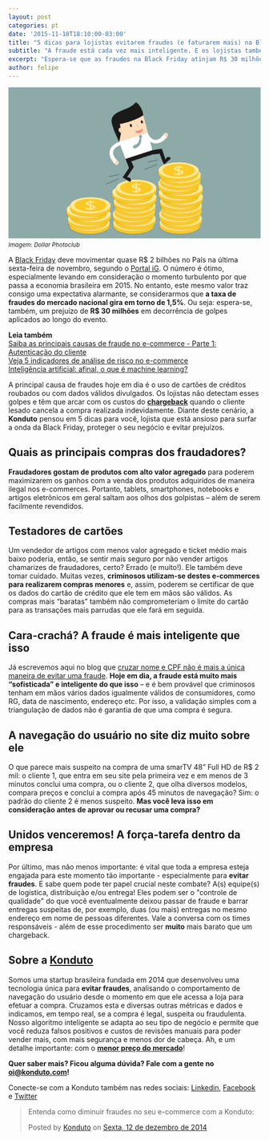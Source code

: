 ```yaml
---
layout: post
categories: pt		
date: '2015-11-10T18:10:00-03:00'
title: "5 dicas para lojistas evitarem fraudes (e faturarem mais) na Black Friday"		
subtitle: "A fraude está cada vez mais inteligente. E os lojistas também precisam estar cada vez mais atentos para não verem suas margens sendo reduzidas por conta dos golpes virtuais"		
excerpt: "Espera-se que as fraudes na Black Friday atinjam R$ 30 milhões. Saiba como se proteger para não fazer parte dessa estatística tão tenebrosa"		
author: felipe		
---
```

![5dicas](/images/151105-5dicas_bf.jpg)
<small>*Imagem: Dollar Photoclub*</small>

A [Black Friday](https://blog.konduto.com/pt/2015/10/black-friday-fraudes-aumentam?utm_source=konduto&utm_medium=blog&utm_campaign=conteudo) deve movimentar quase R$ 2 bilhões no País na última sexta-feira de novembro, segundo o [Portal iG](http://economia.ig.com.br/black-friday/2015-11-07/black-friday-boleto-continuara-como-opcao-em-mercado-dominado-pelo-credito.html). O número é ótimo, especialmente levando em consideração o momento turbulento por que passa a economia brasileira em 2015. No entanto, este mesmo valor traz consigo uma expectativa alarmante, se considerarmos que **a taxa de fraudes do mercado nacional gira em torno de 1,5%**. Ou seja: espera-se, também, um prejuízo de **R$ 30 milhões** em decorrência de golpes aplicados ao longo do evento. 

**Leia também**  
[Saiba as principais causas de fraude no e-commerce - Parte 1: Autenticação do cliente](https://blog.konduto.com/pt/2015/02/as-causas-da-fraude-parte-1?utm_source=konduto&utm_medium=blog&utm_campaign=conteudo)  
[Veja 5 indicadores de análise de risco no e-commerce](https://blog.konduto.com/pt/2014/11/5-indicadores-para-quem-faz-analise-de-risco-no-e-commerce?utm_source=konduto&utm_medium=blog&utm_campaign=conteudo)  
[Inteligência artificial: afinal, o que é machine learning?](https://blog.konduto.com/pt/2015/01/afinal-o-que-e-machine-learning?utm_source=konduto&utm_medium=blog&utm_campaign=conteudo)

A principal causa de fraudes hoje em dia é o uso de cartões de créditos roubados ou com dados válidos divulgados. Os lojistas não detectam esses golpes e têm que arcar com os custos do **[chargeback](https://blog.konduto.com/pt/2014/09/o-que-fazer-quando-recebe-o-primeiro-chargeback?utm_source=konduto&utm_medium=blog&utm_campaign=conteudo)** quando o cliente lesado cancela a compra realizada indevidamente. Diante deste cenário, a **Konduto** pensou  em 5 dicas para você, lojista que está ansioso para surfar a onda da Black Friday, proteger o seu negócio e evitar prejuízos. 

## Quais as principais compras dos fraudadores?

**Fraudadores gostam de produtos com alto valor agregado** para poderem maximizarem os ganhos com a venda dos produtos adquiridos de maneira ilegal nos e-commerces. Portanto, tablets, smartphones, notebooks e artigos eletrônicos em geral saltam aos olhos dos golpistas – além de serem facilmente revendidos. 

## Testadores de cartões

Um vendedor de artigos com menos valor agregado e ticket médio mais baixo poderia, então, se sentir mais seguro por não vender artigos chamarizes de fraudadores, certo? Errado (e muito!). Ele também deve tomar cuidado. Muitas vezes, **criminosos utilizam-se destes e-commerces para realizarem compras menores** e, assim, poderem se certificar de que os dados do cartão de crédito que ele tem em mãos são válidos. As compras mais “baratas” também não comprometeriam o limite do cartão para as transações mais parrudas que ele fará em seguida. 

## Cara-crachá? A fraude é mais inteligente que isso

Já escrevemos aqui no blog que [cruzar nome e CPF não é mais a única maneira de evitar uma fraude](https://blog.konduto.com/pt/2014/10/porque-checar-apenas-nome-e-cpf-ja-nao-e-suficiente-na-analise-manual?utm_source=konduto&utm_medium=blog&utm_campaign=conteudo). **Hoje em dia, a fraude está muito mais “sofisticada” e inteligente do que isso** – e é bem provável que criminosos tenham em mãos vários dados igualmente válidos de consumidores, como RG, data de nascimento, endereço etc. Por isso, a validação simples com a triangulação de dados não é garantia de que uma compra é segura. 

## A navegação do usuário no site diz muito sobre ele

O que parece mais suspeito na compra de uma smarTV 48” Full HD de R$ 2 mil: o cliente 1, que entra em seu site pela primeira vez e em menos de 3 minutos conclui uma compra, ou o cliente 2, que olha diversos modelos, compara preços e conclui a compra após 45 minutos de navegação? Sim: o padrão do cliente 2 é menos suspeito. **Mas você leva isso em consideração antes de aprovar ou recusar uma compra?**

## Unidos venceremos! A força-tarefa dentro da empresa

Por último, mas não menos importante: é vital que toda a empresa esteja engajada para este momento tão importante - especialmente para **evitar fraudes**. E sabe quem pode ter papel crucial neste combate? A(s) equipe(s) de logística, distribuição e/ou entrega! Eles podem ser o "controle de qualidade" do que você eventualmente deixou passar de fraude e barrar entregas suspeitas de, por exemplo, duas (ou mais) entregas no mesmo endereço em nome de pessoas diferentes. Vale a conversa com os times responsáveis - além de esse procedimento ser **muito** mais barato que um chargeback. 
 
## Sobre a [Konduto](https://www.konduto.com/pt?utm_source=konduto&utm_medium=blog&utm_campaign=conteudo)

Somos uma startup brasileira fundada em 2014 que desenvolveu uma tecnologia única para **evitar fraudes**, analisando o comportamento de navegação do usuário desde o momento em que ele acessa a loja para efetuar a compra. Cruzamos esta e diversas outras métricas e dados e indicamos, em tempo real, se a compra é legal, suspeita ou fraudulenta. Nosso algoritmo inteligente se adapta ao seu tipo de negócio e permite que você reduza falsos positivos e custos de revisões manuais para poder vender mais, com mais segurança e menos dor de cabeça. Ah, e um detalhe importante: com o **[menor preço do mercado](https://www.konduto.com/pt/pricing?utm_source=konduto&utm_medium=blog&utm_campaign=conteudo)**! 

**Quer saber mais? Ficou alguma dúvida? Fale com a gente no [oi@konduto.com](mailto:oi@konduto.com)!**	

Conecte-se com a Konduto também nas redes sociais: [Linkedin](https://www.linkedin.com/company/konduto), [Facebook](https://www.facebook.com/konduto) e [Twitter](https://twitter.com/KondutoBR)  

<div id="fb-root"></div><script>(function(d, s, id) {  var js, fjs = d.getElementsByTagName(s)[0];  if (d.getElementById(id)) return;  js = d.createElement(s); js.id = id;  js.src = "//connect.facebook.net/pt_BR/sdk.js#xfbml=1&version=v2.3";  fjs.parentNode.insertBefore(js, fjs);}(document, 'script', 'facebook-jssdk'));</script><div class="fb-post" data-href="https://www.facebook.com/konduto/videos/613187352119217/" data-width="650"><div class="fb-xfbml-parse-ignore"><blockquote cite="https://www.facebook.com/konduto/videos/613187352119217/"><p>Entenda como diminuir fraudes no seu e-commerce com a Konduto:</p>Posted by <a href="https://www.facebook.com/konduto/">Konduto</a> on&nbsp;<a href="https://www.facebook.com/konduto/videos/613187352119217/">Sexta, 12 de dezembro de 2014</a></blockquote></div></div>
